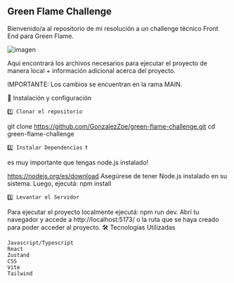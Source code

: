 ## Green Flame Challenge

Bienvenido/a al repositorio de mi resolución a un challenge técnico Front End para Green Flame. 


![imagen](https://github.com/user-attachments/assets/53780202-88dd-46a4-b33b-811555412401)

Aquí encontrará los archivos necesarios para ejecutar el proyecto de manera local + información adicional acerca del proyecto.

IMPORTANTE: Los cambios se encuentran en la rama MAIN.

🚀 Instalación y configuración

    1️⃣ Clonar el repositorio

git clone https://github.com/GonzalezZoe/green-flame-challenge.git
cd green-flame-challenge

    2️⃣ Instalar Dependencias ❗

es muy importante que tengas node.js instalado!

https://nodejs.org/es/download
Asegúrese de tener Node.js instalado en su sistema. Luego, ejecutá: npm install

    3️⃣ Levantar el Servidor

Para ejecutar el proyecto localmente ejecutá: npm run dev.
Abrí tu navegador y accede a http://localhost:5173/ o la ruta que se haya creado para poder acceder al proyecto.
🛠️ Tecnologías Utilizadas

    Javascript/Typescript
    React
    Zustand
    CSS
    Vite
    Tailwind
